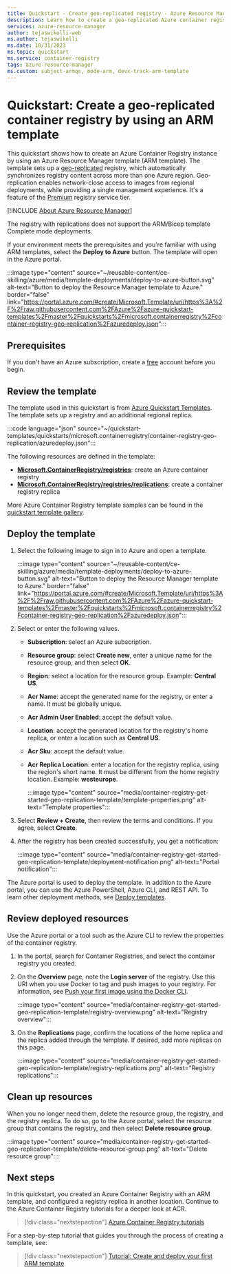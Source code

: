```yaml
---
title: Quickstart - Create geo-replicated registry - Azure Resource Manager template
description: Learn how to create a geo-replicated Azure container registry by using an Azure Resource Manager template.
services: azure-resource-manager
author: tejaswikolli-web
ms.author: tejaswikolli
ms.date: 10/31/2023
ms.topic: quickstart
ms.service: container-registry
tags: azure-resource-manager
ms.custom: subject-armqs, mode-arm, devx-track-arm-template
---
```


# Quickstart: Create a geo-replicated container registry by using an ARM template

This quickstart shows how to create an Azure Container Registry instance by using an Azure Resource Manager template (ARM template). The template sets up a [geo-replicated](container-registry-geo-replication.md) registry, which automatically synchronizes registry content across more than one Azure region. Geo-replication enables network-close access to images from regional deployments, while providing a single management experience. It's a feature of the [Premium](container-registry-skus.md) registry service tier.

[!INCLUDE [About Azure Resource Manager](../../includes/resource-manager-quickstart-introduction.md)]

The registry with replications does not support the ARM/Bicep template Complete mode deployments.

If your environment meets the prerequisites and you're familiar with using ARM templates, select the **Deploy to Azure** button. The template will open in the Azure portal.

:::image type="content" source="~/reusable-content/ce-skilling/azure/media/template-deployments/deploy-to-azure-button.svg" alt-text="Button to deploy the Resource Manager template to Azure." border="false" link="https://portal.azure.com/#create/Microsoft.Template/uri/https%3A%2F%2Fraw.githubusercontent.com%2FAzure%2Fazure-quickstart-templates%2Fmaster%2Fquickstarts%2Fmicrosoft.containerregistry%2Fcontainer-registry-geo-replication%2Fazuredeploy.json":::

## Prerequisites

If you don't have an Azure subscription, create a [free](https://azure.microsoft.com/free/) account before you begin.

## Review the template

The template used in this quickstart is from [Azure Quickstart Templates](https://azure.microsoft.com/resources/templates/container-registry-geo-replication/). The template sets up a registry and an additional regional replica.

:::code language="json" source="~/quickstart-templates/quickstarts/microsoft.containerregistry/container-registry-geo-replication/azuredeploy.json":::

The following resources are defined in the template:

* **[Microsoft.ContainerRegistry/registries](/azure/templates/microsoft.containerregistry/registries)**: create an Azure container registry
* **[Microsoft.ContainerRegistry/registries/replications](/azure/templates/microsoft.containerregistry/registries/replications)**: create a container registry replica

More Azure Container Registry template samples can be found in the [quickstart template gallery](https://azure.microsoft.com/resources/templates/?resourceType=Microsoft.Containerregistry&pageNumber=1&sort=Popular).

## Deploy the template

 1. Select the following image to sign in to Azure and open a template.

    :::image type="content" source="~/reusable-content/ce-skilling/azure/media/template-deployments/deploy-to-azure-button.svg" alt-text="Button to deploy the Resource Manager template to Azure." border="false" link="https://portal.azure.com/#create/Microsoft.Template/uri/https%3A%2F%2Fraw.githubusercontent.com%2FAzure%2Fazure-quickstart-templates%2Fmaster%2Fquickstarts%2Fmicrosoft.containerregistry%2Fcontainer-registry-geo-replication%2Fazuredeploy.json":::

 1. Select or enter the following values.

    * **Subscription**: select an Azure subscription.
    * **Resource group**: select **Create new**, enter a unique name for the resource group, and then select **OK**.
    * **Region**: select a location for the resource group. Example: **Central US**.
    * **Acr Name**: accept the generated name for the registry, or enter a name. It must be globally unique.
    * **Acr Admin User Enabled**: accept the default value.
    * **Location**: accept the generated location for the registry's home replica, or enter a location such as **Central US**.
    * **Acr Sku**: accept the default value.
    * **Acr Replica Location**: enter a location for the registry replica, using the region's short name. It must be different from the home registry location. Example: **westeurope**.

        :::image type="content" source="media/container-registry-get-started-geo-replication-template/template-properties.png" alt-text="Template properties":::

1. Select **Review + Create**, then review the terms and conditions. If you agree, select **Create**.

1. After the registry has been created successfully, you get a notification:

     :::image type="content" source="media/container-registry-get-started-geo-replication-template/deployment-notification.png" alt-text="Portal notification":::

 The Azure portal is used to deploy the template. In addition to the Azure portal, you can use the Azure PowerShell, Azure CLI, and REST API. To learn other deployment methods, see [Deploy templates](../azure-resource-manager/templates/deploy-cli.md).

## Review deployed resources

Use the Azure portal or a tool such as the Azure CLI to review the properties of the container registry.

1. In the portal, search for Container Registries, and select the container registry you created.

1. On the **Overview** page, note the **Login server** of the registry. Use this URI when you use Docker to tag and push images to your registry. For information, see [Push your first image using the Docker CLI](container-registry-get-started-docker-cli.md).

    :::image type="content" source="media/container-registry-get-started-geo-replication-template/registry-overview.png" alt-text="Registry overview":::

1. On the **Replications** page, confirm the locations of the home replica and the replica added through the template. If desired, add more replicas on this page.

    :::image type="content" source="media/container-registry-get-started-geo-replication-template/registry-replications.png" alt-text="Registry replications":::

## Clean up resources

When you no longer need them, delete the resource group, the registry, and the registry replica. To do so, go to the Azure portal, select the resource group that contains the registry, and then select **Delete resource group**.

:::image type="content" source="media/container-registry-get-started-geo-replication-template/delete-resource-group.png" alt-text="Delete resource group":::

## Next steps

In this quickstart, you created an Azure Container Registry with an ARM template, and configured a registry replica in another location. Continue to the Azure Container Registry tutorials for a deeper look at ACR.

> [!div class="nextstepaction"]
> [Azure Container Registry tutorials](container-registry-tutorial-prepare-registry.md)

For a step-by-step tutorial that guides you through the process of creating a template, see:

> [!div class="nextstepaction"]
> [Tutorial: Create and deploy your first ARM template](../azure-resource-manager/templates/template-tutorial-create-first-template.md)
